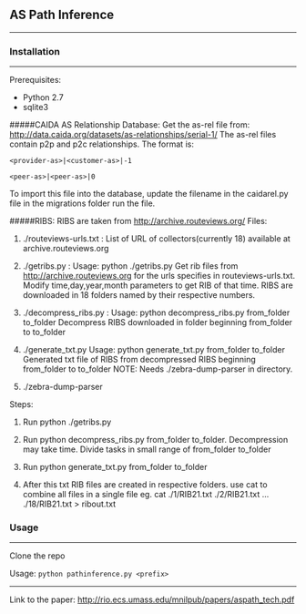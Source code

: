 
## AS Path Inference


----------


### Installation

---------
Prerequisites:

 - Python 2.7
 - sqlite3

#####CAIDA AS Relationship Database:
Get the as-rel file from: http://data.caida.org/datasets/as-relationships/serial-1/
The as-rel files contain p2p and p2c relationships.  The format is:

    <provider-as>|<customer-as>|-1

    <peer-as>|<peer-as>|0

To import this file into the database, update the filename in the caidarel.py file in the migrations folder run the file. 


#####RIBS:
RIBS are taken from http://archive.routeviews.org/
Files:
1. ./routeviews-urls.txt : List of URL of collectors(currently 18) available at archive.routeviews.org

2. ./getribs.py : 
Usage: python ./getribs.py
Get rib files from http://archive.routeviews.org for the urls specifies in routeviews-urls.txt. 
Modify time,day,year,month parameters to get RIB of that time. 
RIBS are downloaded in 18 folders named by their respective numbers.

3. ./decompress_ribs.py :
Usage: python decompress_ribs.py from_folder to_folder
Decompress RIBS downloaded in folder beginning from_folder  to to_folder

4. ./generate_txt.py
Usage: python generate_txt.py from_folder to_folder
Generated txt file of RIBS from decompressed RIBS beginning from_folder  to to_folder
NOTE: Needs ./zebra-dump-parser in directory.

5. ./zebra-dump-parser

Steps:
1. Run python ./getribs.py

2. Run python decompress_ribs.py from_folder to_folder. Decompression may take time. Divide tasks in small range of 
from_folder to_folder

3. Run python generate_txt.py from_folder to_folder

4. After this txt RIB files are created in respective folders. use cat to combine all files in a single file
eg. cat ./1/RIB21.txt ./2/RIB21.txt ... ./18/RIB21.txt > ribout.txt

### Usage

---------
Clone the repo

Usage: `python pathinference.py <prefix>`



--------
Link to the paper: http://rio.ecs.umass.edu/mnilpub/papers/aspath_tech.pdf
